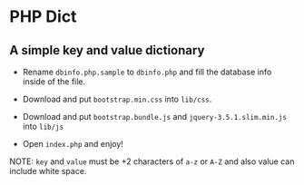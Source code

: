 # PHP Dict

## A simple key and value dictionary

* Rename `dbinfo.php.sample` to `dbinfo.php` and fill the database info inside of the file.

* Download and put `bootstrap.min.css` into `lib/css`.

* Download and put `bootstrap.bundle.js` and `jquery-3.5.1.slim.min.js` into `lib/js`

* Open `index.php` and enjoy!

NOTE: `key` and `value` must be +2 characters of `a-z` or `A-Z` and also value can include white space.